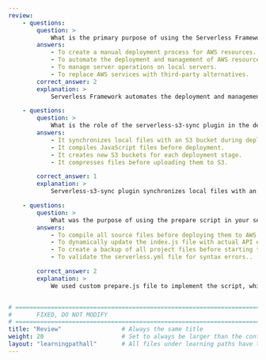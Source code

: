 ```yaml
---
review:
    - questions:
        question: >
            What is the primary purpose of using the Serverless Framework in your project?
        answers:
            - To create a manual deployment process for AWS resources.
            - To automate the deployment and management of AWS resources using infrastructure as code.
            - To manage server operations on local servers.
            - To replace AWS services with third-party alternatives.
        correct_answer: 2
        explanation: >
            Serverless Framework automates the deployment and management of AWS resources using infrastructure as code.

    - questions:
        question: >
            What is the role of the serverless-s3-sync plugin in the deployment process?
        answers:
            - It synchronizes local files with an S3 bucket during deployment.
            - It compiles JavaScript files before deployment.
            - It creates new S3 buckets for each deployment stage.
            - It compresses files before uploading them to S3.

        correct_answer: 1
        explanation: >
            Serverless-s3-sync plugin synchronizes local files with an S3 bucket during deployment.

    - questions:
        question: >
            What was the purpose of using the prepare script in your serverless project?
        answers:
            - To compile all source files before deploying them to AWS.
            - To dynamically update the index.js file with actual API endpoint URLs before deployment.
            - To create a backup of all project files before starting the deployment process.
            - To validate the serverless.yml file for syntax errors..

        correct_answer: 2                    
        explanation: >
            We used custom prepare.js file to implement the script, which dynamically updated the index.js file with actual API endpoint URLs before deployment.


# ================================================================================
#       FIXED, DO NOT MODIFY
# ================================================================================
title: "Review"                 # Always the same title
weight: 20                      # Set to always be larger than the content in this path
layout: "learningpathall"       # All files under learning paths have this same wrapper
---
```

